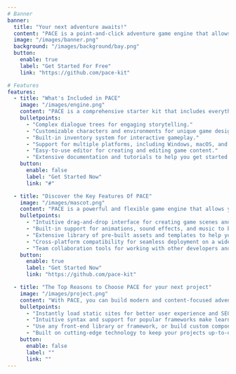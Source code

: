 ```yaml
---
# Banner
banner:
  title: "Your next adventure awaits!"
  content: "PACE is a point-and-click adventure game engine that allows you to create your own adventure games with ease. It's perfect for beginners and experienced developers alike."
  image: "/images/banner.png"
  background: "/images/background/bay.png"
  button:
    enable: true
    label: "Get Started For Free"
    link: "https://github.com/pace-kit"

# Features
features:
  - title: "What's Included in PACE"
    image: "/images/engine.png"
    content: "PACE is a comprehensive starter kit that includes everything you need to create your own adventure games. It comes with a range of exciting features, including:"
    bulletpoints:
      - "Complex dialogue trees for engaging storytelling."
      - "Customizable characters and environments for unique game design."
      - "Built-in inventory system for interactive gameplay."
      - "Support for multiple platforms, including Windows, macOS, and Linux."
      - "Easy-to-use editor for creating and editing game content."
      - "Extensive documentation and tutorials to help you get started."
    button:
      enable: false
      label: "Get Started Now"
      link: "#"

  - title: "Discover the Key Features Of PACE"
    image: "/images/mascot.png"
    content: "PACE is a powerful and flexible game engine that allows you to create your own adventure games with ease. Here are some of the key features that make PACE stand out from the crowd:"
    bulletpoints:
      - "Intuitive drag-and-drop interface for creating game scenes and interactions."
      - "Built-in support for animations, sound effects, and music to bring your games to life."
      - "Extensive library of pre-built assets and templates to help you get started quickly."
      - "Cross-platform compatibility for seamless deployment on a wide range of devices."
      - "Team collaboration tools for working with other developers and artists on your projects."
    button:
      enable: true
      label: "Get Started Now"
      link: "https://github.com/pace-kit"

  - title: "The Top Reasons to Choose PACE for your next project"
    image: "/images/project.png"
    content: "With PACE, you can build modern and content-focused adventure games without sacrificing performance or flexibility"
    bulletpoints:
      - "Instantly load static sites for better user experience and SEO."
      - "Intuitive syntax and support for popular frameworks make learning and using Hugo a breeze."
      - "Use any front-end library or framework, or build custom components, for any project size."
      - "Built on cutting-edge technology to keep your projects up-to-date with the latest web standards."
    button:
      enable: false
      label: ""
      link: ""
---
```

